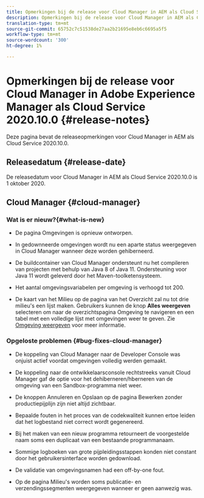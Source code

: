 ```yaml
---
title: Opmerkingen bij de release voor Cloud Manager in AEM als Cloud Service Release 2020.10.0
description: Opmerkingen bij de release voor Cloud Manager in AEM als Cloud Service Release 2020.10.0
translation-type: tm+mt
source-git-commit: 65752c7c51538de27aa2b21695e8eb6c6695a5f5
workflow-type: tm+mt
source-wordcount: '300'
ht-degree: 1%

---
```



# Opmerkingen bij de release voor Cloud Manager in Adobe Experience Manager als Cloud Service 2020.10.0 {#release-notes}

Deze pagina bevat de releaseopmerkingen voor Cloud Manager in AEM als Cloud Service 2020.10.0.

## Releasedatum {#release-date}

De releasedatum voor Cloud Manager in AEM als Cloud Service 2020.10.0 is 1 oktober 2020.

## Cloud Manager {#cloud-manager}

### Wat is er nieuw?{#what-is-new}

* De pagina Omgevingen is opnieuw ontworpen.

* In gedownneerde omgevingen wordt nu een aparte status weergegeven in Cloud Manager wanneer deze worden gehiberneerd.

* De buildcontainer van Cloud Manager ondersteunt nu het compileren van projecten met behulp van Java 8 of Java 11. Ondersteuning voor Java 11 wordt geleverd door het Maven-toolketensysteem.

* Het aantal omgevingsvariabelen per omgeving is verhoogd tot 200.

* De kaart van het Milieu op de pagina van het Overzicht zal nu tot drie milieu&#39;s een lijst maken. Gebruikers kunnen de knop **Alles weergeven** selecteren om naar de overzichtspagina Omgeving te navigeren en een tabel met een volledige lijst met omgevingen weer te geven.
Zie [Omgeving weergeven](/help/implementing/cloud-manager/manage-environments.md#viewing-environment) voor meer informatie.


### Opgeloste problemen {#bug-fixes-cloud-manager}

* De koppeling van Cloud Manager naar de Developer Console was onjuist actief voordat omgevingen volledig werden gemaakt.

* De koppeling naar de ontwikkelaarsconsole rechtstreeks vanuit Cloud Manager gaf de optie voor het dehiberneren/hberneren van de omgeving van een Sandbox-programma niet weer.

* De knoppen Annuleren en Opslaan op de pagina Bewerken zonder productiepijplijn zijn niet altijd zichtbaar.

* Bepaalde fouten in het proces van de codekwaliteit kunnen ertoe leiden dat het logbestand niet correct wordt gegenereerd.

* Bij het maken van een nieuw programma retourneert de voorgestelde naam soms een duplicaat van een bestaande programmanaam.

* Sommige logboeken van grote pijpleidingsstappen konden niet constant door het gebruikersinterface worden gedownload.

* De validatie van omgevingsnamen had een off-by-one fout.

* Op de pagina Milieu&#39;s worden soms publicatie- en verzendingssegmenten weergegeven wanneer er geen aanwezig was.